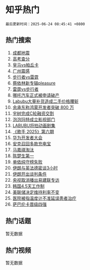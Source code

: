 # 知乎热门

`最后更新时间：2025-06-24 08:45:41 +0800`

## 热门搜索

1. [成都地震](https://www.zhihu.com/search?q=%E6%88%90%E9%83%BD%E5%9C%B0%E9%9C%87)
1. [高考查分](https://www.zhihu.com/search?q=%E9%AB%98%E8%80%83%E6%9F%A5%E5%88%86)
1. [皇马vs帕丘卡](https://www.zhihu.com/search?q=%E7%9A%87%E9%A9%ACvs%E5%B8%95%E4%B8%98%E5%8D%A1)
1. [广州震感](https://www.zhihu.com/search?q=%E5%B9%BF%E5%B7%9E%E9%9C%87%E6%84%9F)
1. [步行者vs雷霆](https://www.zhihu.com/search?q=%E6%AD%A5%E8%A1%8C%E8%80%85vs%E9%9B%B7%E9%9C%86)
1. [蔡依林新专辑pleasure](https://www.zhihu.com/search?q=%E8%94%A1%E4%BE%9D%E6%9E%97%E6%96%B0%E4%B8%93%E8%BE%91pleasure)
1. [雷霆vs步行者](https://www.zhihu.com/search?q=%E9%9B%B7%E9%9C%86vs%E6%AD%A5%E8%A1%8C%E8%80%85)
1. [哪吒汽车正式被申请破产](https://www.zhihu.com/search?q=%E5%93%AA%E5%90%92%E6%B1%BD%E8%BD%A6%E6%AD%A3%E5%BC%8F%E8%A2%AB%E7%94%B3%E8%AF%B7%E7%A0%B4%E4%BA%A7)
1. [Labubu大量补货造成二手价格腰斩](https://www.zhihu.com/search?q=Labubu%E5%A4%A7%E9%87%8F%E8%A1%A5%E8%B4%A7%E9%80%A0%E6%88%90%E4%BA%8C%E6%89%8B%E4%BB%B7%E6%A0%BC%E8%85%B0%E6%96%A9)
1. [余承东称鸿蒙开发者突破 800 万](https://www.zhihu.com/search?q=%E4%BD%99%E6%89%BF%E4%B8%9C%E7%A7%B0%E9%B8%BF%E8%92%99%E5%BC%80%E5%8F%91%E8%80%85%E7%AA%81%E7%A0%B4%20800%20%E4%B8%87)
1. [宇树完成C轮融资交割](https://www.zhihu.com/search?q=%E5%AE%87%E6%A0%91%E5%AE%8C%E6%88%90C%E8%BD%AE%E8%9E%8D%E8%B5%84%E4%BA%A4%E5%89%B2)
1. [泡泡玛特成立影视部门](https://www.zhihu.com/search?q=%E6%B3%A1%E6%B3%A1%E7%8E%9B%E7%89%B9%E6%88%90%E7%AB%8B%E5%BD%B1%E8%A7%86%E9%83%A8%E9%97%A8)
1. [LABUBU将拍动画剧集](https://www.zhihu.com/search?q=LABUBU%E5%B0%86%E6%8B%8D%E5%8A%A8%E7%94%BB%E5%89%A7%E9%9B%86)
1. [《歌手 2025》第六期](https://www.zhihu.com/search?q=%E3%80%8A%E6%AD%8C%E6%89%8B%202025%E3%80%8B%E7%AC%AC%E5%85%AD%E6%9C%9F)
1. [华为开发者大会](https://www.zhihu.com/search?q=%E5%8D%8E%E4%B8%BA%E5%BC%80%E5%8F%91%E8%80%85%E5%A4%A7%E4%BC%9A)
1. [安克召回多款充电宝](https://www.zhihu.com/search?q=%E5%AE%89%E5%85%8B%E5%8F%AC%E5%9B%9E%E5%A4%9A%E6%AC%BE%E5%85%85%E7%94%B5%E5%AE%9D)
1. [马嘉祺淘汰](https://www.zhihu.com/search?q=%E9%A9%AC%E5%98%89%E7%A5%BA%E6%B7%98%E6%B1%B0)
1. [陈楚生第一](https://www.zhihu.com/search?q=%E9%99%88%E6%A5%9A%E7%94%9F%E7%AC%AC%E4%B8%80)
1. [单依纯守榜失败](https://www.zhihu.com/search?q=%E5%8D%95%E4%BE%9D%E7%BA%AF%E5%AE%88%E6%A6%9C%E5%A4%B1%E8%B4%A5)
1. [伊朗与英法德密谈3小时](https://www.zhihu.com/search?q=%E4%BC%8A%E6%9C%97%E4%B8%8E%E8%8B%B1%E6%B3%95%E5%BE%B7%E5%AF%86%E8%B0%883%E5%B0%8F%E6%97%B6)
1. [伊朗开出谈判条件](https://www.zhihu.com/search?q=%E4%BC%8A%E6%9C%97%E5%BC%80%E5%87%BA%E8%B0%88%E5%88%A4%E6%9D%A1%E4%BB%B6)
1. [央视取消播出易建联专访](https://www.zhihu.com/search?q=%E5%A4%AE%E8%A7%86%E5%8F%96%E6%B6%88%E6%92%AD%E5%87%BA%E6%98%93%E5%BB%BA%E8%81%94%E4%B8%93%E8%AE%BF)
1. [韩国4.5天工作制](https://www.zhihu.com/search?q=%E9%9F%A9%E5%9B%BD4.5%E5%A4%A9%E5%B7%A5%E4%BD%9C%E5%88%B6)
1. [美联储决定维持利率不变](https://www.zhihu.com/search?q=%E7%BE%8E%E8%81%94%E5%82%A8%E5%86%B3%E5%AE%9A%E7%BB%B4%E6%8C%81%E5%88%A9%E7%8E%87%E4%B8%8D%E5%8F%98)
1. [医院被指温度计不准延误患者治疗](https://www.zhihu.com/search?q=%E5%8C%BB%E9%99%A2%E8%A2%AB%E6%8C%87%E6%B8%A9%E5%BA%A6%E8%AE%A1%E4%B8%8D%E5%87%86%E5%BB%B6%E8%AF%AF%E6%82%A3%E8%80%85%E6%B2%BB%E7%96%97)
1. [萨巴伦卡晋级四强](https://www.zhihu.com/search?q=%E8%90%A8%E5%B7%B4%E4%BC%A6%E5%8D%A1%E6%99%8B%E7%BA%A7%E5%9B%9B%E5%BC%BA)

## 热门话题

暂无数据

## 热门视频

暂无数据
